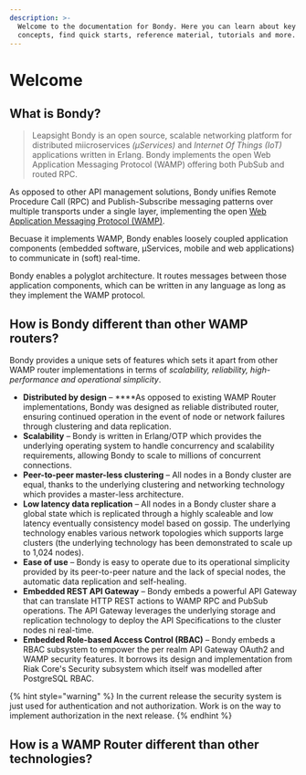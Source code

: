 ```yaml
---
description: >-
  Welcome to the documentation for Bondy. Here you can learn about key Bondy
  concepts, find quick starts, reference material, tutorials and more.
---
```


# Welcome

## What is Bondy?

> Leapsight Bondy is an open source, scalable networking platform for distributed miicroservices _\(µServices\)_ and _Internet Of Things \(IoT\)_ applications written in Erlang. Bondy implements the open Web Application Messaging Protocol \(WAMP\) offering both PubSub and routed RPC.

As opposed to other API management solutions, Bondy unifies Remote Procedure Call \(RPC\) and Publish-Subscribe messaging patterns over multiple transports under a single layer, implementing the open [Web Application Messaging Protocol \(WAMP\)](using/introduction_to_wamp.md).

Becuase it implements WAMP, Bondy enables loosely coupled application components \(embedded software, µServices, mobile and web applications\) to communicate in \(soft\) real-time.

Bondy enables a polyglot architecture. It routes messages between those application components, which can be written in any language as long as they implement the WAMP protocol.

## How is Bondy different than other WAMP routers?

Bondy provides a unique sets of features which sets it apart from other WAMP router implementations in terms of _scalability, reliability, high-performance and operational simplicity_.

* **Distributed by design** – ****As opposed to existing WAMP Router implementations, Bondy was designed as reliable distributed router, ensuring continued operation in the event of node or network failures through clustering and data replication. 
* **Scalability** – Bondy is written in Erlang/OTP which provides the underlying operating system to handle concurrency and scalability requirements, allowing Bondy to scale to millions of concurrent connections.
* **Peer-to-peer master-less clustering** – All nodes in a Bondy cluster are equal, thanks to the underlying clustering and networking technology which provides a master-less architecture.
* **Low latency data replication** – All nodes in a Bondy cluster share a global state which is replicated through a highly scaleable and low latency eventually consistency model based on gossip. The underlying technology enables various network topologies which supports large clusters \(the underlying technology has been demonstrated to scale up to 1,024 nodes\). 
* **Ease of use** – Bondy is easy to operate due to its operational simplicity provided by its peer-to-peer nature and the lack of special nodes, the automatic data replication and self-healing.
* **Embedded REST API Gateway** – Bondy embeds a powerful API Gateway that can translate HTTP REST actions to WAMP RPC and PubSub operations. The API Gateway leverages the underlying storage and replication technology to deploy the API Specifications to the cluster nodes ni real-time.
* **Embedded Role-based Access Control \(RBAC\)** – Bondy embeds a RBAC subsystem to empower the per realm API Gateway OAuth2 and WAMP security features. It borrows its design and implementation from Riak Core's Security subsystem which itself was modelled after PostgreSQL RBAC.

{% hint style="warning" %}
In the current release the security system is just used for authentication and not authorization. Work is on the way to implement authorization in the next release.
{% endhint %}

## How is a WAMP Router different than other technologies?



